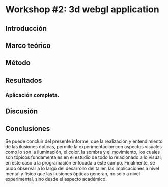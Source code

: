 # **Workshop #2: 3d webgl application**

## **Introducción**


## **Marco teórico**



## **Método**




## **Resultados**

### Aplicación completa.



## **Discusión**



## **Conclusiones**
Se puede concluir del presente informe, que la realización y entendimiento de las ilusiones ópticas, permite la experimentación con aspectos visuales como lo son la iluminación, el color, la sombra y el movimiento, los cuales son tópicos fundamentales en el estudio de todo lo relacionado a lo visual, en este caso a la programación enfocada a este campo. Finalmente, se pudo observar a lo largo del desarrollo del taller, las implicaciones a nivel mental y físico que las ilusiones ópticas generan, no solo a nivel experimental, sino desde el aspecto académico.


